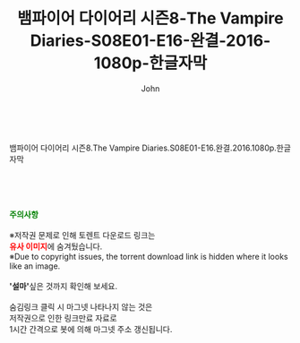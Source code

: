 ﻿---
layout: post
title:  "뱀파이어 다이어리 시즌8-The Vampire Diaries-S08E01-E16-완결-2016-1080p-한글자막"
author: John
categories: [ 드라마 ]
tags: [  ]
image:  
description: "뱀파이어 다이어리 시즌8-The Vampire Diaries-S08E01-E16-완결-2016-1080p-한글자막 torrent 정보 공유"
toc: true
toc_sticky: true
---

<br>
<div class="view-img">
<img alt="" class="img-tag" content="https://torrentmobile59.com/data/file/drama/2345729160_FduchrMp_07bc5689587d05fb7560f562e25e83d8c2c7e4f6.jpg" itemprop="image" src="https://torrentmobile59.com/data/file/drama/2345729160_FduchrMp_07bc5689587d05fb7560f562e25e83d8c2c7e4f6.jpg"/></div><div class="view-content" itemprop="description">
<p>뱀파이어 다이어리 시즌8.The Vampire Diaries.S08E01-E16.완결.2016.1080p.한글자막<br/></p> </div>
    
<br><br><br>
<p data-ke-size="size16"><b><span style="color: green;">주의사항</span></b><br /><br />※저작권 문제로 인해 토렌트 다운로드 링크는<br /><b><span style="color: red;">유사 이미지</span></b>에 숨겨뒀습니다.<br />※Due to copyright issues, the torrent download link is hidden where it looks like an image.<br /><br /><b>'설마'</b>싶은 것까지 확인해 보세요.<br /><br />숨김링크 클릭 시 마그넷 나타나지 않는 것은<br />저작권으로 인한 링크만료 자료로<br />1시간 간격으로 봇에 의해 마그넷 주소 갱신됩니다.</p>
